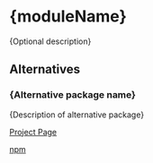 # {moduleName}

{Optional description}

## Alternatives

### {Alternative package name}

{Description of alternative package}

[Project Page](https://github.com)

[npm](https://npmjs.com)
